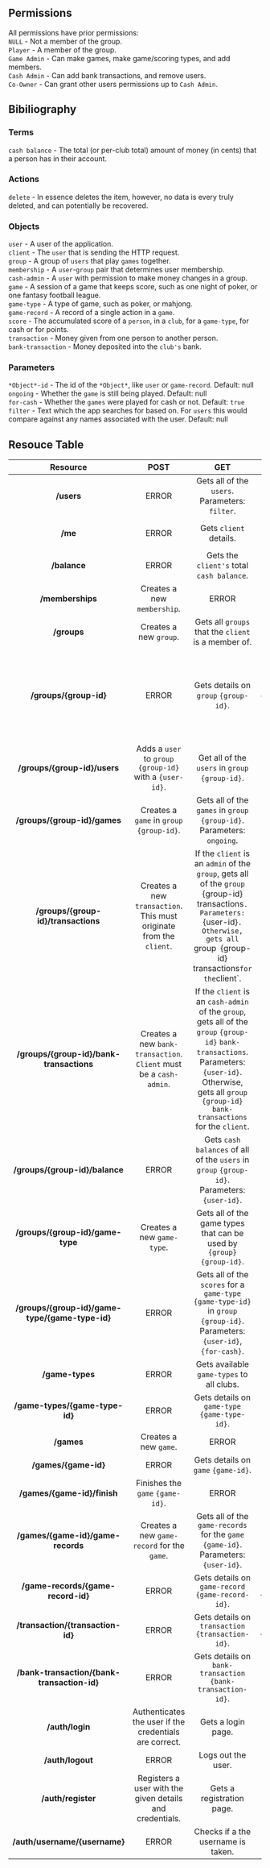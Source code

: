 ## Permissions

All permissions have prior permissions: \
`NULL`        - Not a member of the group. \
`Player`      - A member of the group. \
`Game Admin`  - Can make games, make game/scoring types, and add members. \
`Cash Admin`  - Can add bank transactions, and remove users.\
`Co-Owner`    - Can grant other users permissions up to `Cash Admin`.

## Bibiliography

### Terms
`cash balance`      - The total (or per-club total) amount of money (in cents) that a person has in their account.

### Actions
`delete`            - In essence deletes the item, however, no data is every truly deleted, and can potentially be recovered.

### Objects
`user`              - A user of the application. \
`client`            - The `user` that is sending the HTTP request. \
`group`             - A group of `users` that play `games` together. \
`membership`        - A `user`-`group` pair that determines user membership. \
`cash-admin`        - A `user` with permission to make money changes in a group.
`game`              - A session of a game that keeps score, such as one night of poker, or one fantasy football league. \
`game-type`         - A type of game, such as poker, or mahjong. \
`game-record`       - A record of a single action in a `game`. \
`score`             - The accumulated score of a `person`, in a `club`, for a `game-type`, for cash or for points. \
`transaction`       - Money given from one person to another person. \
`bank-transaction`  - Money deposited into the `club's` bank.

### Parameters
`*Object*-id`       - The id of the `*Object*`, like `user` or `game-record`. Default: null \
`ongoing`           - Whether the `game` is still being played. Default: null \
`for-cash`          - Whether the `games` were played for cash or not. Default: `true` \
`filter`            - Text which the app searches for based on.  For `users` this would compare against any names associated with the user. Default: null


## Resouce Table

| **Resource** | **POST** | **GET** | **PATCH** | **DELETE** |
|:---:|:---:|:---:|:---:|:---:|
| **/users** | ERROR | Gets all of the `users`. Parameters: `filter`. | ERROR | ERROR |
| **/me** | ERROR | Gets `client` details. | Updates `client` details. | `Deletes` `client` account. |
| **/balance** | ERROR | Gets the `client's` total `cash balance`. | ERROR | ERROR |
| **/memberships** | Creates a new `membership`. | ERROR | Updates a `membership`. | `Deletes` a `membership`. |
| **/groups** | Creates a new `group`. | Gets all `groups` that the `client` is a member of. | ERROR | ERROR |
| **/groups/{group-id}** | ERROR | Gets details on `group` `{group-id}`. | Updates `group` `{group-id}`. | If the `client` is the owner of the group, `deletes` the group.  Otherwise, removes the `client` from the `group`. |
| **/groups/{group-id}/users** | Adds a `user` to `group` `{group-id}` with a `{user-id}`. | Get all of the `users` in `group` `{group-id}`. | ERROR | ERROR |
| **/groups/{group-id}/games** | Creates a `game` in `group` `{group-id}`. | Gets all of the `games` in `group` `{group-id}`. Parameters: `ongoing`. | ERROR | ERROR |
| **/groups/{group-id}/transactions** | Creates a new `transaction`. This must originate from the `client`. | If the `client` is an `admin` of the `group`, gets all of the `group `{group-id}` `transactions`. Parameters: `{user-id}`. Otherwise, gets all  `group` `{group-id}` `transactions` for the `client`.  | ERROR | ERROR |
| **/groups/{group-id}/bank-transactions** | Creates a new `bank-transaction`. `Client` must be a `cash-admin`. | If the `client` is an `cash-admin` of the `group`, gets all of the `group` `{group-id}` `bank-transactions`. Parameters: `{user-id}`. Otherwise, gets all  `group` `{group-id}` `bank-transactions` for the `client`. | ERROR | ERROR |
| **/groups/{group-id}/balance** | ERROR | Gets `cash balances` of all of the `users` in `group` `{group-id}`. Parameters: `{user-id}`. | ERROR | ERROR |
| **/groups/{group-id}/game-type** | Creates a new `game-type`. | Gets all of the game types that can be used by `{group}` `{group-id}`. | ERROR | ERROR |
| **/groups/{group-id}/game-type/{game-type-id}** | ERROR | Gets all of the `scores` for a `game-type` `{game-type-id}` in `group` `{group-id}`. Parameters: `{user-id}`, `{for-cash}`. | ERROR | ERROR |
| **/game-types** | ERROR | Gets available `game-types` to all clubs. | ERROR | ERROR |
| **/game-types/{game-type-id}** | ERROR | Gets details on `game-type` `{game-type-id}`. | Updates `game-type` `{game-type-id}`. | `Deletes` `game-type` `{game-type-id}`. |
| **/games** | Creates a new `game`. | ERROR | ERROR | ERROR |
| **/games/{game-id}** | ERROR | Gets details on `game` `{game-id}`. | Updates `game` `{game-id}`. | `Deletes` `game` `{game-id}`. |
| **/games/{game-id}/finish** | Finishes the `game` `{game-id}`. | ERROR | ERROR | ERROR |
| **/games/{game-id}/game-records** | Creates a new `game-record` for the `game`. | Gets all of the `game-records` for the `game` `{game-id}`. Parameters: `{user-id}`. | ERROR | ERROR |
| **/game-records/{game-record-id}** | ERROR | Gets details on `game-record` `{game-record-id}`. | Updates `game-record` `{game-record-id}`. | `Deletes` `game-record` `{game-record-id}`. |
| **/transaction/{transaction-id}** | ERROR | Gets details on `transaction` `{transaction-id}`. | Updates `transaction` `{transaction-id}`. | `Deletes` `transaction` `{transaction-id}`. |
| **/bank-transaction/{bank-transaction-id}** | ERROR | Gets details on `bank-transaction` `{bank-transaction-id}`. | Updates `bank-transaction` `{bank-transaction-id}`. | `Deletes` `bank-transaction` `{bank-transaction-id}`. |
| **/auth/login** | Authenticates the user if the credentials are correct. | Gets a login page. | ERROR | ERROR |
| **/auth/logout** | ERROR | Logs out the user. | ERROR | ERROR |
| **/auth/register** | Registers a user with the given details and credentials. | Gets a registration page. | ERROR | ERROR |
| **/auth/username/{username}** | ERROR | Checks if a the username is taken. | ERROR | ERROR |
